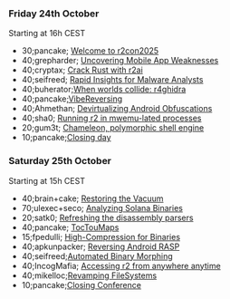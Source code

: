 ### Friday 24th October

Starting at 16h CEST

* 30;pancake; <a href="#welcome">Welcome to r2con2025</a>
* 40;grepharder; <a href="#mobile">Uncovering Mobile App Weaknesses</a>
* 40;cryptax; <a href="#rust">Crack Rust with r2ai</a>
* 40;seifreed; <a href="#inspect">Rapid Insights for Malware Analysts</a>
* 40;buherator;<a href="#r4ghidra">When worlds collide: r4ghidra</a>
* 40;pancake;<a href="#vibe">VibeReversing</a>
* 40;Ahmethan; <a href="#devirt">Devirtualizing Android Obfuscations</a>
* 40;sha0; <a href="#mwemu">Running r2 in mwemu-lated processes</a>
* 20;gum3t; <a href="#chameleon">Chameleon, polymorphic shell engine</a>
* 10;pancake;<a href="#close0">Closing day</a>

### Saturday 25th October

Starting at 15h CEST

* 40;brain+cake; <a href="#vacuum">Restoring the Vacuum</a>
* 70;ulexec+seco; <a href="#solana">Analyzing Solana Binaries</a>
* 20;satk0; <a href="#parse">Refreshing the disassembly parsers</a>
* 40;pancake; <a href="#toctou">TocTouMaps</a>
* 15;fpedulli; <a href="#comp">High-Compression for Binaries</a>
* 40;apkunpacker; <a href="#rasp">Reversing Android RASP</a>
* 40;seifreed;<a href="#morph">Automated Binary Morphing</a>
* 40;IncogMafia; <a href="#r2web">Accessing r2 from anywhere anytime</a>
* 40;mikelloc;<a href="#rfs">Revamping FileSystems</a>
* 10;pancake;<a href="#close2">Closing Conference</a>

